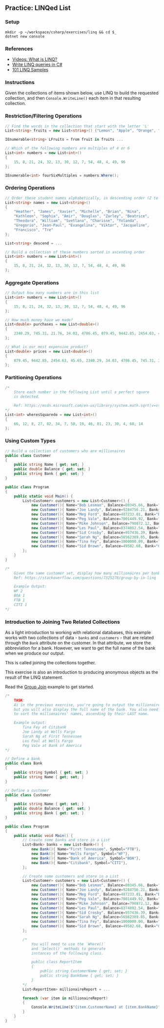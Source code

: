 ## Practice: LINQed List

### Setup

```
mkdir -p ~/workspace/csharp/exercises/linq && cd $_
dotnet new console
```

### References

* [Videos: What is LINQ?](https://www.youtube.com/watch?v=z3PowDJKOSA&list=PL6n9fhu94yhWi8K02Eqxp3Xyh_OmQ0Rp6)
* [Write LINQ queries in C#](https://docs.microsoft.com/en-us/dotnet/csharp/linq/write-linq-queries)
* [101 LINQ Samples](https://code.msdn.microsoft.com/101-LINQ-Samples-3fb9811b)

### Instructions

Given the collections of items shown below, use LINQ to build the requested collection, and then `Console.WriteLine()` each item in that resulting collection.

### Restriction/Filtering Operations

```cs
// Find the words in the collection that start with the letter 'L'
List<string> fruits = new List<string>() {"Lemon", "Apple", "Orange", "Lime", "Watermelon", "Loganberry"};

IEnumerable<string> LFruits = from fruit in fruits ...
```

```cs
// Which of the following numbers are multiples of 4 or 6
List<int> numbers = new List<int>()
{
    15, 8, 21, 24, 32, 13, 30, 12, 7, 54, 48, 4, 49, 96
};

IEnumerable<int> fourSixMultiples = numbers.Where();
```

### Ordering Operations

```cs
// Order these student names alphabetically, in descending order (Z to A)
List<string> names = new List<string>()
{
    "Heather", "James", "Xavier", "Michelle", "Brian", "Nina",
    "Kathleen", "Sophia", "Amir", "Douglas", "Zarley", "Beatrice",
    "Theodora", "William", "Svetlana", "Charisse", "Yolanda",
    "Gregorio", "Jean-Paul", "Evangelina", "Viktor", "Jacqueline",
    "Francisco", "Tre"
};

List<string> descend = ...
```

```cs
// Build a collection of these numbers sorted in ascending order
List<int> numbers = new List<int>()
{
    15, 8, 21, 24, 32, 13, 30, 12, 7, 54, 48, 4, 49, 96
};
```

### Aggregate Operations

```cs
// Output how many numbers are in this list
List<int> numbers = new List<int>()
{
    15, 8, 21, 24, 32, 13, 30, 12, 7, 54, 48, 4, 49, 96
};
```

```cs
// How much money have we made?
List<double> purchases = new List<double>()
{
    2340.29, 745.31, 21.76, 34.03, 4786.45, 879.45, 9442.85, 2454.63, 45.65
};
```

```cs
// What is our most expensive product?
List<double> prices = new List<double>()
{
    879.45, 9442.85, 2454.63, 45.65, 2340.29, 34.03, 4786.45, 745.31, 21.76
};
```

### Partitioning Operations

```cs
/*
    Store each number in the following List until a perfect square
    is detected.

    Ref: https://msdn.microsoft.com/en-us/library/system.math.sqrt(v=vs.110).aspx
*/
List<int> wheresSquaredo = new List<int>()
{
    66, 12, 8, 27, 82, 34, 7, 50, 19, 46, 81, 23, 30, 4, 68, 14
};
```

### Using Custom Types

```cs
// Build a collection of customers who are millionaires
public class Customer
{
    public string Name { get; set; }
    public double Balance { get; set; }
    public string Bank { get; set; }
}

public class Program
{
    public static void Main() {
        List<Customer> customers = new List<Customer>() {
            new Customer(){ Name="Bob Lesman", Balance=80345.66, Bank="FTB"},
            new Customer(){ Name="Joe Landy", Balance=9284756.21, Bank="WF"},
            new Customer(){ Name="Meg Ford", Balance=487233.01, Bank="BOA"},
            new Customer(){ Name="Peg Vale", Balance=7001449.92, Bank="BOA"},
            new Customer(){ Name="Mike Johnson", Balance=790872.12, Bank="WF"},
            new Customer(){ Name="Les Paul", Balance=8374892.54, Bank="WF"},
            new Customer(){ Name="Sid Crosby", Balance=957436.39, Bank="FTB"},
            new Customer(){ Name="Sarah Ng", Balance=56562389.85, Bank="FTB"},
            new Customer(){ Name="Tina Fey", Balance=1000000.00, Bank="CITI"},
            new Customer(){ Name="Sid Brown", Balance=49582.68, Bank="CITI"}
        };
    }
}
```

```cs
/*
    Given the same customer set, display how many millionaires per bank.
    Ref: https://stackoverflow.com/questions/7325278/group-by-in-linq

    Example Output:
    WF 2
    BOA 1
    FTB 1
    CITI 1
*/
```

### Introduction to Joining Two Related Collections

As a light introduction to working with relational databases, this example works with two collections of data - `banks` and `customers` - that are related through the `Bank` attribute on the customer. In that attribute, we store the abbreviation for a bank. However, we want to get the full name of the bank when we produce our output.

This is called joining the collections together.

This exercise is also an introduction to producing anonymous objects as the result of the LINQ statement.

Read the [Group Join](https://code.msdn.microsoft.com/LINQ-Join-Operators-dabef4e9#groupjoin) example to get started.

```cs
/*
    TASK:
    As in the previous exercise, you're going to output the millionaires,
    but you will also display the full name of the bank. You also need
    to sort the millionaires' names, ascending by their LAST name.

    Example output:
        Tina Fey at Citibank
        Joe Landy at Wells Fargo
        Sarah Ng at First Tennessee
        Les Paul at Wells Fargo
        Peg Vale at Bank of America
*/

// Define a bank
public class Bank
{
    public string Symbol { get; set; }
    public string Name { get; set; }
}

// Define a customer
public class Customer
{
    public string Name { get; set; }
    public double Balance { get; set; }
    public string Bank { get; set; }
}

public class Program
{
    public static void Main() {
        // Create some banks and store in a List
        List<Bank> banks = new List<Bank>() {
            new Bank(){ Name="First Tennessee", Symbol="FTB"},
            new Bank(){ Name="Wells Fargo", Symbol="WF"},
            new Bank(){ Name="Bank of America", Symbol="BOA"},
            new Bank(){ Name="Citibank", Symbol="CITI"},
        };

        // Create some customers and store in a List
        List<Customer> customers = new List<Customer>() {
            new Customer(){ Name="Bob Lesman", Balance=80345.66, Bank="FTB"},
            new Customer(){ Name="Joe Landy", Balance=9284756.21, Bank="WF"},
            new Customer(){ Name="Meg Ford", Balance=487233.01, Bank="BOA"},
            new Customer(){ Name="Peg Vale", Balance=7001449.92, Bank="BOA"},
            new Customer(){ Name="Mike Johnson", Balance=790872.12, Bank="WF"},
            new Customer(){ Name="Les Paul", Balance=8374892.54, Bank="WF"},
            new Customer(){ Name="Sid Crosby", Balance=957436.39, Bank="FTB"},
            new Customer(){ Name="Sarah Ng", Balance=56562389.85, Bank="FTB"},
            new Customer(){ Name="Tina Fey", Balance=1000000.00, Bank="CITI"},
            new Customer(){ Name="Sid Brown", Balance=49582.68, Bank="CITI"}
        };

        /*
            You will need to use the `Where()`
            and `Select()` methods to generate
            instances of the following class.

            public class ReportItem
            {
                public string CustomerName { get; set; }
                public string BankName { get; set; }
            }
        */
        List<ReportItem> millionaireReport = ...

        foreach (var item in millionaireReport)
        {
            Console.WriteLine($"{item.CustomerName} at {item.BankName}");
        }
    }
}
```
